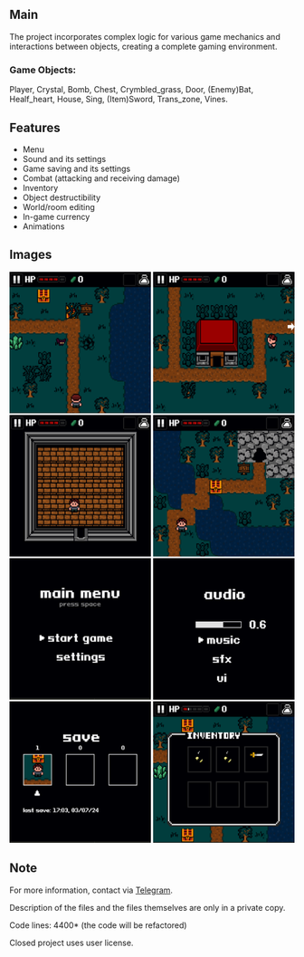 ## Main

The project incorporates complex logic for various game mechanics and interactions between objects, creating a complete gaming environment.

### Game Objects:

Player, Crystal, Bomb, Chest, Crymbled_grass, Door, (Enemy)Bat, Healf_heart, House, Sing, (Item)Sword, Trans_zone, Vines.

## Features

- Menu
- Sound and its settings
- Game saving and its settings
- Combat (attacking and receiving damage)
- Inventory
- Object destructibility
- World/room editing
- In-game currency
- Animations

## Images
<img src="images\image_1.png" alt="" width="250" height="250"> <img src="images\image_2.png" alt="" width="250" height="250">
<img src="images\image_3.png" alt="" width="250" height="250"> <img src="images\image_4.png" alt="" width="250" height="250">
<img src="images\image_5.png" alt="" width="250" height="250"> <img src="images\image_6.png" alt="" width="250" height="250">
<img src="images\image_7.png" alt="" width="250" height="250"> <img src="images\image_8.png" alt="" width="250" height="250">

## Note

For more information, contact via [Telegram](https://t.me/xAvakov).

Description of the files and the files themselves are only in a private copy.

Code lines: 4400* (the code will be refactored)

Closed project uses user license.
